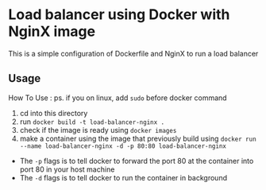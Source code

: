 # Load balancer using Docker with NginX image
This is a simple configuration of Dockerfile and NginX to run a load balancer

## Usage

How To Use : 
ps. if you on linux, add `sudo` before docker command

1. cd into this directory
2. run `docker build -t load-balancer-nginx .`
3. check if the image is ready using `docker images`
4. make a container using the image that previously build using `docker run --name load-balancer-nginx -d -p 80:80 load-balancer-nginx`

- The `-p` flags is to tell docker to forward the port 80 at the container into port 80 in your host machine
- The `-d` flags is to tell docker to run the container in background